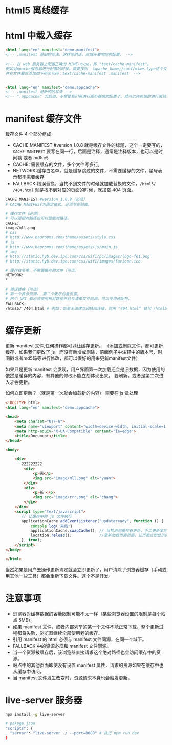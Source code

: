 # html5 离线缓存

# html 中载入缓存

```HTML
<html lang="en" manifest="demo.manifest">
<!-- .manifest 是旧的写法，这样写的话，后端还要响应的配置， -->

<!-- 在 web 服务器上配置正确的 MIME-type，即 "text/cache-manifest"。
例如对Apache服务器进行配置的时候，需要找到 ｛apache_home｝/conf/mime.type这个文件(.htaccess)，
并在文件最后添加如下所示代码：text/cache-manifest .manifest  -->


<html lang="en" manifest="demo.appcache">
<!-- .manifest 是新的的写法 -->
<!-- ".appcache" 为后缀，不需要我们再进行服务器端的配置了。就可以纯前端的进行离线缓存的操作。 -->
```

# manifest 缓存文件

缓存文件 4 个部分组成

* CACHE MANIFEST #version 1.0.8 就是缓存文件的标题，这个一定要写的，`CACHE MANIFEST` 要写在同一行，后面是注释，通常是注释版本，也可以是时间戳 或者 md5 码
* CACHE: 需要缓存的文件，多个文件写多行,
* NETWORK:缓存白名单，就是缓存跳过的文件，不需要缓存的文件，星号表示都不需要缓存
* FALLBACK:错误替换，当找不到文件的时候就加载替换的文件，`/html5/ /404.html` 就是找不到对应的页面的时候，就加载 404 页面。

```BASH
CACHE MANIFEST #version 1.0.8（必须）
# CACHE MANIFEST为固定格式，必须写在前面。

# 缓存文件（必须）
# 可以是相对路径也可以是绝对路径。
CACHE:
image/mll.png
# css
# http://www.haorooms.com/theme/assets/style.css
# js
# http://www.haorooms.com/theme/assets/js/main.js
# img
# http://static.hyb.dev.ipo.com/css/wifi/pc/images/logo-fk1.png
# http://static.hyb.dev.ipo.com/css/wifi/images/favicon.ico

# 缓存白名单，不需要缓存的文件（可选）
NETWORK:
*

# 错误替换（可选）
# 第一个表示资源， 第二个表示后备页面。
# 两个 URI 都必须使用相对路径并且与清单文件同源。可以使用通配符。
FALLBACK:
/html5/ /404.html # 例如：如果无法建立因特网连接，则用 “404.html” 替代 /html5/ 目录中的所有文件。
```

# 缓存更新

更新 manifest 文件,任何操作都可以让缓存更新。
（添加或删除文件，都可更新缓存，如果我们更改了 js，而没有新增或删除，前面例子中注释中的版本号、时间戳或者md5码等进行修改，都可以很好的用来更新manifest文件）

如果只是更新 manifest 会发现，用户界面第一次加载还会是旧数据，因为使用的依然是缓存的内容，有其他的修改不能立刻体现出来。
要刷新，或者是第二次进入才会更新。

如何立即更新？（就是第一次就会加载新的内容）
需要在 js 做处理

```HTML
<!DOCTYPE html>
<html lang="en" manifest="demo.appcache">

<head>
    <meta charset="UTF-8">
    <meta name="viewport" content="width=device-width, initial-scale=1.0">
    <meta http-equiv="X-UA-Compatible" content="ie=edge">
    <title>Document</title>
</head>

<body>

    <div>
       222222222
        <div>
            <p>圆</p>
            <img src="image/mll.png" alt="yuan">
        </div>
        <div>
            <p>长 </p>
            <img src="image/rrr.png" alt="chang">
        </div>
    </div>
    <script type="text/javascript">
       // 让缓存中的 js 文件执行
       applicationCache.addEventListener("updateready", function () {
           console.log('离线')
           applicationCache.swapCache(); // 当检测到缓存有更新，手工更新本地缓存
           location.reload();            //重新加载页面页面，让页面立即显示的是新的内容
       }, true);
    </script>
</body>

</html>

```

当然如果是用户去操作更新肯定就会立即更新了，用户清除了浏览器缓存（手动或用其他一些工具）都会重新下载文件。这个不是开发。

# 注意事项

* 浏览器对缓存数据的容量限制可能不太一样（某些浏览器设置的限制是每个站点 5MB）。
* 如果 manifest 文件，或者内部列举的某一个文件不能正常下载，整个更新过程都将失败，浏览器继续全部使用老的缓存。
* 引用 manifest 的 html 必须与 manifest 文件同源，在同一个域下。
* FALLBACK 中的资源必须和 manifest 文件同源。
* 当一个资源被缓存后，该浏览器直接请求这个绝对路径也会访问缓存中的资源。
* 站点中的其他页面即使没有设置 manifest 属性，请求的资源如果在缓存中也从缓存中访问。
* 当 manifest 文件发生改变时，资源请求本身也会触发更新。




# live-server 服务器

```BASH
npm install -g live-server
```

```BASH
# pakage.json
"scripts": {
  "server": "live-server ./ --port=8080" # 执行 npm run dev
}
```